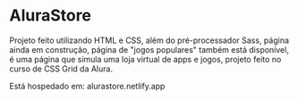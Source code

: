 # AluraStore

Projeto feito utilizando HTML e CSS, além do pré-processador Sass, página ainda em construção, página de "jogos populares" também está disponível, é uma página que simula uma loja virtual de apps e jogos, projeto feito no curso de CSS Grid da Alura.

Está hospedado em: alurastore.netlify.app
